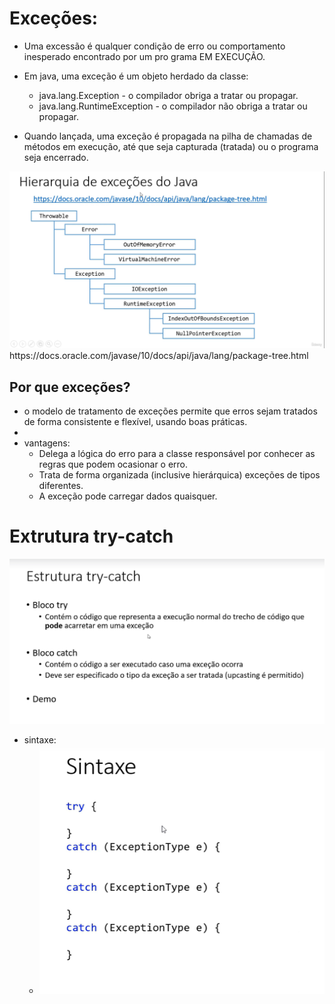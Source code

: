 <h1>Exceções:</h1>

  - Uma excessão é qualquer condição de erro ou comportamento inesperado encontrado por um pro grama EM EXECUÇÃO.


- Em java, uma exceção é um objeto herdado da classe:
    - java.lang.Exception - o compilador obriga a tratar ou propagar.
    - java.lang.RuntimeException - o compilador não obriga a tratar ou propagar.


- Quando lançada, uma exceção é propagada na pilha de chamadas de métodos em execução, até que seja capturada (tratada) ou o programa seja encerrado.

<img src="../imagens/imagem1.png">
https://docs.oracle.com/javase/10/docs/api/java/lang/package-tree.html


<h2>Por que exceções?</h2>

  - o modelo de tratamento de exceções permite que erros sejam tratados de forma consistente e flexível, usando boas práticas.
  - 
- vantagens: 
  - Delega a lógica do erro para a classe responsável por conhecer as regras que podem ocasionar o erro.
  - Trata de forma organizada (inclusive hierárquica) exceções de tipos diferentes.
  - A exceção pode carregar dados quaisquer.


<h1>Extrutura try-catch</h1>
<img src="../imagens/tryCatch.png">

- sintaxe:
  - <img src="../imagens/sintaxeTryCatch.png">